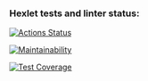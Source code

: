 ### Hexlet tests and linter status:

[![Actions Status](https://github.com/Enimalojd/python-project-50/actions/workflows/hexlet-check.yml/badge.svg)](https://github.com/Enimalojd/python-project-50/actions)

[![Maintainability](https://api.codeclimate.com/v1/badges/4c0ed8b8e9e59cadb47f/maintainability)](https://codeclimate.com/github/Enimalojd/python-project-50/maintainability)

[![Test Coverage](https://api.codeclimate.com/v1/badges/4c0ed8b8e9e59cadb47f/test_coverage)](https://codeclimate.com/github/Enimalojd/python-project-50/test_coverage)
